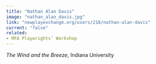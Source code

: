 ```yaml
---
title: "Nathan Alan Davis"
image: "nathan_alan_davis.jpg"
link: "newplayexchange.org/users/218/nathan-alan-davis"
current: "false"
related:
- MFA Playwrights’ Workshop
---
```


*The Wind and the Breeze*, Indiana University
